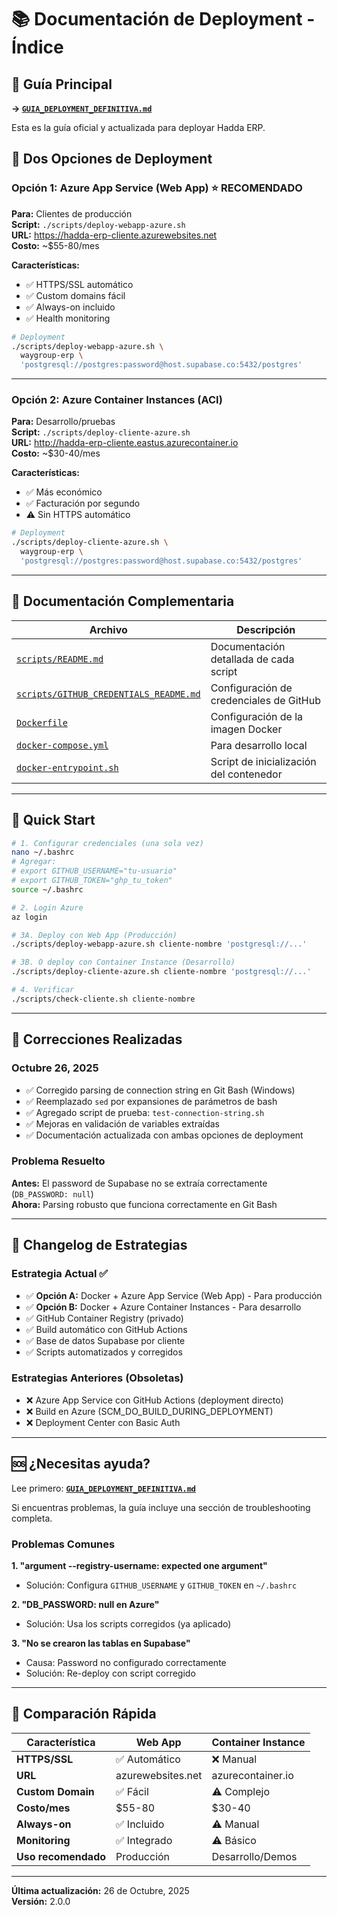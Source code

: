 # 📚 Documentación de Deployment - Índice

## 🎯 Guía Principal

**→ [`GUIA_DEPLOYMENT_DEFINITIVA.md`](./GUIA_DEPLOYMENT_DEFINITIVA.md)**

Esta es la guía oficial y actualizada para deployar Hadda ERP.

## 🔀 Dos Opciones de Deployment

### Opción 1: Azure App Service (Web App) ⭐ RECOMENDADO

**Para:** Clientes de producción  
**Script:** `./scripts/deploy-webapp-azure.sh`  
**URL:** https://hadda-erp-cliente.azurewebsites.net  
**Costo:** ~$55-80/mes

**Características:**
- ✅ HTTPS/SSL automático
- ✅ Custom domains fácil
- ✅ Always-on incluido
- ✅ Health monitoring

```bash
# Deployment
./scripts/deploy-webapp-azure.sh \
  waygroup-erp \
  'postgresql://postgres:password@host.supabase.co:5432/postgres'
```

---

### Opción 2: Azure Container Instances (ACI)

**Para:** Desarrollo/pruebas  
**Script:** `./scripts/deploy-cliente-azure.sh`  
**URL:** http://hadda-erp-cliente.eastus.azurecontainer.io  
**Costo:** ~$30-40/mes

**Características:**
- ✅ Más económico
- ✅ Facturación por segundo
- ⚠️ Sin HTTPS automático

```bash
# Deployment
./scripts/deploy-cliente-azure.sh \
  waygroup-erp \
  'postgresql://postgres:password@host.supabase.co:5432/postgres'
```

---

## 📖 Documentación Complementaria

| Archivo | Descripción |
|---------|-------------|
| [`scripts/README.md`](./scripts/README.md) | Documentación detallada de cada script |
| [`scripts/GITHUB_CREDENTIALS_README.md`](./scripts/GITHUB_CREDENTIALS_README.md) | Configuración de credenciales de GitHub |
| [`Dockerfile`](./Dockerfile) | Configuración de la imagen Docker |
| [`docker-compose.yml`](./docker-compose.yml) | Para desarrollo local |
| [`docker-entrypoint.sh`](./docker-entrypoint.sh) | Script de inicialización del contenedor |

---

## 🚀 Quick Start

```bash
# 1. Configurar credenciales (una sola vez)
nano ~/.bashrc
# Agregar:
# export GITHUB_USERNAME="tu-usuario"
# export GITHUB_TOKEN="ghp_tu_token"
source ~/.bashrc

# 2. Login Azure
az login

# 3A. Deploy con Web App (Producción)
./scripts/deploy-webapp-azure.sh cliente-nombre 'postgresql://...'

# 3B. O deploy con Container Instance (Desarrollo)
./scripts/deploy-cliente-azure.sh cliente-nombre 'postgresql://...'

# 4. Verificar
./scripts/check-cliente.sh cliente-nombre
```

---

## 🔧 Correcciones Realizadas

### Octubre 26, 2025
- ✅ Corregido parsing de connection string en Git Bash (Windows)
- ✅ Reemplazado `sed` por expansiones de parámetros de bash
- ✅ Agregado script de prueba: `test-connection-string.sh`
- ✅ Mejoras en validación de variables extraídas
- ✅ Documentación actualizada con ambas opciones de deployment

### Problema Resuelto
**Antes:** El password de Supabase no se extraía correctamente (`DB_PASSWORD: null`)  
**Ahora:** Parsing robusto que funciona correctamente en Git Bash

---

## 📝 Changelog de Estrategias

### Estrategia Actual ✅
- ✅ **Opción A:** Docker + Azure App Service (Web App) - Para producción
- ✅ **Opción B:** Docker + Azure Container Instances - Para desarrollo
- ✅ GitHub Container Registry (privado)
- ✅ Build automático con GitHub Actions
- ✅ Base de datos Supabase por cliente
- ✅ Scripts automatizados y corregidos

### Estrategias Anteriores (Obsoletas)
- ❌ Azure App Service con GitHub Actions (deployment directo)
- ❌ Build en Azure (SCM_DO_BUILD_DURING_DEPLOYMENT)
- ❌ Deployment Center con Basic Auth

---

## 🆘 ¿Necesitas ayuda?

Lee primero: **[`GUIA_DEPLOYMENT_DEFINITIVA.md`](./GUIA_DEPLOYMENT_DEFINITIVA.md)**

Si encuentras problemas, la guía incluye una sección de troubleshooting completa.

### Problemas Comunes

**1. "argument --registry-username: expected one argument"**
- Solución: Configura `GITHUB_USERNAME` y `GITHUB_TOKEN` en `~/.bashrc`

**2. "DB_PASSWORD: null en Azure"**
- Solución: Usa los scripts corregidos (ya aplicado)

**3. "No se crearon las tablas en Supabase"**
- Causa: Password no configurado correctamente
- Solución: Re-deploy con script corregido

---

## 🎯 Comparación Rápida

| Característica | Web App | Container Instance |
|---------------|---------|-------------------|
| **HTTPS/SSL** | ✅ Automático | ❌ Manual |
| **URL** | azurewebsites.net | azurecontainer.io |
| **Custom Domain** | ✅ Fácil | ⚠️ Complejo |
| **Costo/mes** | $55-80 | $30-40 |
| **Always-on** | ✅ Incluido | ⚠️ Manual |
| **Monitoring** | ✅ Integrado | ⚠️ Básico |
| **Uso recomendado** | Producción | Desarrollo/Demos |

---

**Última actualización:** 26 de Octubre, 2025  
**Versión:** 2.0.0
